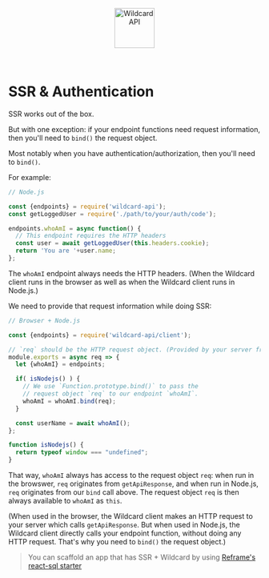 <!---






    WARNING, READ THIS.
    This is a computed file. Do not edit.
    Edit `/docs/ssr-auth.template.md` instead.












    WARNING, READ THIS.
    This is a computed file. Do not edit.
    Edit `/docs/ssr-auth.template.md` instead.












    WARNING, READ THIS.
    This is a computed file. Do not edit.
    Edit `/docs/ssr-auth.template.md` instead.












    WARNING, READ THIS.
    This is a computed file. Do not edit.
    Edit `/docs/ssr-auth.template.md` instead.












    WARNING, READ THIS.
    This is a computed file. Do not edit.
    Edit `/docs/ssr-auth.template.md` instead.






-->
<p align="center">
  <a href="/../../#readme">
    <img src="https://github.com/brillout/wildcard-api/raw/master/docs/images/logo-with-text.svg?sanitize=true" height=80 alt="Wildcard API"/>
  </a>
</p>
&nbsp;


# SSR & Authentication

SSR works out of the box.

But with one exception:
if your endpoint functions need request information,
then you'll need to `bind()` the request object.

Most notably when you have authentication/authorization, then you'll need to `bind()`.

For example:

~~~js
// Node.js

const {endpoints} = require('wildcard-api');
const getLoggedUser = require('./path/to/your/auth/code');

endpoints.whoAmI = async function() {
  // This endpoint requires the HTTP headers
  const user = await getLoggedUser(this.headers.cookie);
  return 'You are '+user.name;
};
~~~

The `whoAmI` endpoint always needs the HTTP headers.
(When the Wildcard client runs in the browser as well as when the Wildcard client runs in Node.js.)

We need to provide that request information while doing SSR:

~~~js
// Browser + Node.js

const {endpoints} = require('wildcard-api/client');

// `req` should be the HTTP request object. (Provided by your server framework.)
module.exports = async req => {
  let {whoAmI} = endpoints;

  if( isNodejs() ) {
    // We use `Function.prototype.bind()` to pass the
    // request object `req` to our endpoint `whoAmI`.
    whoAmI = whoAmI.bind(req);
  }

  const userName = await whoAmI();
};

function isNodejs() {
  return typeof window === "undefined";
}
~~~

That way, `whoAmI` always has access to the request object `req`:
when run in the browswer,
`req` originates from `getApiResponse`,
and when run in Node.js,
`req` originates from our `bind` call above.
The request object `req` is then always available to `whoAmI` as `this`.

(When used in the browser, the Wildcard client makes an HTTP request to your server which calls `getApiResponse`.
But when used in Node.js, the Wildcard client directly calls your endpoint function, without doing any HTTP request.
That's why you need to `bind()` the request object.)

> You can scaffold an app that has SSR + Wildcard by using
> [Reframe's react-sql starter](https://github.com/reframejs/reframe/tree/master/plugins/create/starters/react-sql#readme)


<!---






    WARNING, READ THIS.
    This is a computed file. Do not edit.
    Edit `/docs/ssr-auth.template.md` instead.












    WARNING, READ THIS.
    This is a computed file. Do not edit.
    Edit `/docs/ssr-auth.template.md` instead.












    WARNING, READ THIS.
    This is a computed file. Do not edit.
    Edit `/docs/ssr-auth.template.md` instead.












    WARNING, READ THIS.
    This is a computed file. Do not edit.
    Edit `/docs/ssr-auth.template.md` instead.












    WARNING, READ THIS.
    This is a computed file. Do not edit.
    Edit `/docs/ssr-auth.template.md` instead.






-->

